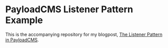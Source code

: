 # PayloadCMS Listener Pattern Example

This is the accompanying repository for my blogpost, [The Listener Pattern in PayloadCMS](https://thelastcode.substack.com/p/the-listener-pattern-in-payloadcms).
